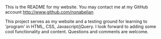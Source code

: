 This is the README for my website.  You may contact me at my GitHub account http://www.github.com/nonabelian

This project serves as my website and a testing ground for learning to 'program' in HTML, CSS, Javascript/jQuery. I look forward to adding some cool functionality and content.  Questions and comments are welcome.  
